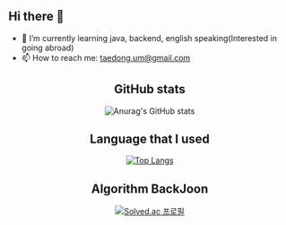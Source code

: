 ## Hi there 👋

<!--
**TaeDongUm/taedongum** is a ✨ _special_ ✨ repository because its `README.md` (this file) appears on your GitHub profile.
-->

- 🌱 I’m currently learning java, backend, english speaking(Interested in going abroad)
- 📫 How to reach me: taedong.um@gmail.com
<div align="center">
  
## GitHub stats
![Anurag's GitHub stats](https://github-readme-stats.vercel.app/api?username=TaeDongUm&theme=dark&show_icons=true)

## Language that I used
[![Top Langs](https://github-readme-stats.vercel.app/api/top-langs/?username=TaeDongUm&hide=PowerShell,batchfile&layout=compact)](https://github.com/anuraghazra/github-readme-stats)

## Algorithm BackJoon
[![Solved.ac 프로필](http://mazassumnida.wtf/api/v2/generate_badge?boj=etdong)](https://solved.ac/etdong)



</div>
